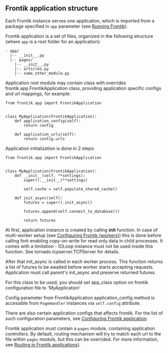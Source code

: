 ## Frontik application structure

Each Frontik instance serves one application, which is imported from a package specified in
`app` parameter (see [Running Frontik](/docs/running.md)).

Frontik application is a set of files, organized in the following structure
(where `app` is a root folder for an application):

```
- app/
  |-- __init__.py
  |-- pages/
    |-- __init__.py
    |-- articles.py
    |-- some_other_module.py
```

Application root module may contain class with overrides frontik.app.FrontikApplication class, providing application
specific configs and url mappings, for example:

```
from frontik.app import FrontikApplication


class MyApplication(FrontikApplication):
    def application_config(self):
        return config

    def application_urls(self):
        return config.urls
```

Application initialization is done in 2 steps:

```
from frontik.app import FrontikApplication


class MyApplication(FrontikApplication):
    def __init__(self, **settings):
        super().__init__(**settings)

        self.cache = self.populate_shared_cache()

    def init_async(self):
        futures = super().init_async()

        futures.append(self.connect_to_database())

        return futures
```

At first, application instance is created by calling __init__ function. In case of multi-worker setup
(see [Configuring Frontik (workers)](/docs/config.md)) this is done before calling fork enabling copy-on-write
for read only data in child processes. It comes with a limitation - IOLoop instance must not be used inside this function.
See tornado.tcpserver.TCPServer for details.

After that init_async is called in each worker process. This function returns a list of futures to be awaited
before worker starts accepting requests. Application must call parent's init_async and preserve returned futures.

For this class to be used, you should set app_class option on frontik configuration file to 'MyApplication'

Config parameter from FrontikApplication application_config method is accessible from `PageHandler` instances
via `self.config` attribute.

There are also certain application configs that affects frontik. For the list of such configuration parameters,
see [Configuring Frontik application](/docs/config-app.md).

Frontik application must contain a `pages` module, containing application controllers. By default, routing mechanism
will try to match each url to the file within `pages` module, but this can be overrided. For more information, see
[Routing in Frontik applications](/docs/routing.md)).
